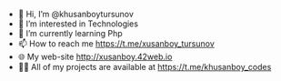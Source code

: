 - 👋 Hi, I’m @khusanboytursunov
- 👀 I’m interested in Technologies
- 🌱 I’m currently learning Php
- 📫 How to reach me https://t.me/xusanboy_tursunov
- 🌐 My web-site http://xusanboy.42web.io
- 👨‍💻 All of my projects are available at https://t.me/khusanboy_codes

<!---
khusanboytursunov/khusanboytursunov is a ✨ special ✨ repository because its `README.md` (this file) appears on your GitHub profile.
You can click the Preview link to take a look at your changes.
--->
